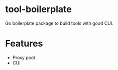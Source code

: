 # tool-boilerplate
Go boilerplate package to build tools with good CUI.

# Features
- Proxy pool
- CUI
